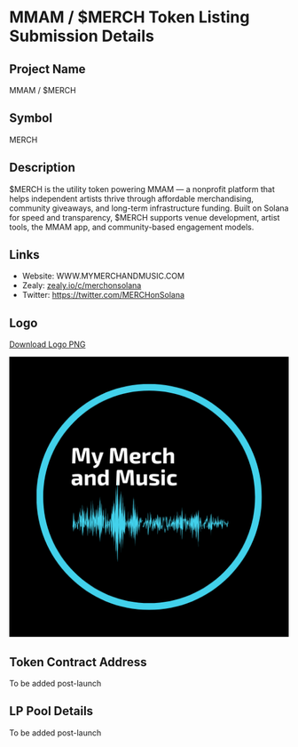# MMAM / $MERCH Token Listing Submission Details

## Project Name
MMAM / $MERCH

## Symbol
MERCH

## Description
$MERCH is the utility token powering MMAM — a nonprofit platform that helps independent artists thrive through affordable merchandising, community giveaways, and long-term infrastructure funding. Built on Solana for speed and transparency, $MERCH supports venue development, artist tools, the MMAM app, and community-based engagement models.

## Links
- Website: WWW.MYMERCHANDMUSIC.COM
- Zealy: [zealy.io/c/merchonsolana](https://zealy.io/cw/merchonsolana)
- Twitter: https://twitter.com/MERCHonSolana

## Logo
[Download Logo PNG](./logo/logo%20512.png)

![MERCH Logo](./logo/logo%20512.png)



## Token Contract Address
To be added post-launch

## LP Pool Details
To be added post-launch
